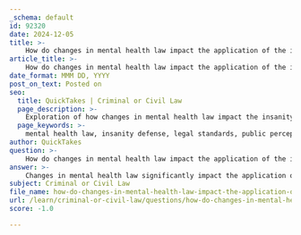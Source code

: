 ```yaml
---
_schema: default
id: 92320
date: 2024-12-05
title: >-
    How do changes in mental health law impact the application of the insanity defense?
article_title: >-
    How do changes in mental health law impact the application of the insanity defense?
date_format: MMM DD, YYYY
post_on_text: Posted on
seo:
  title: QuickTakes | Criminal or Civil Law
  page_description: >-
    Exploration of how changes in mental health law impact the insanity defense, including variations in legal standards, public perception, expert evaluations, and legislative reforms.
  page_keywords: >-
    mental health law, insanity defense, legal standards, public perception, expert testimony, mental health evaluations, legislative reforms, NGRI, criminal responsibility, psychological assessment
author: QuickTakes
question: >-
    How do changes in mental health law impact the application of the insanity defense?
answer: >-
    Changes in mental health law significantly impact the application of the insanity defense in various ways. The insanity defense is a legal argument asserting that a defendant should not be held criminally responsible for their actions due to severe mental illness. This intersection of law and psychology shifts the focus from the act itself to the mental state of the defendant at the time of the offense.\n\n1. **Variations in Legal Standards**: Different jurisdictions have varying definitions and standards for legal insanity, which can lead to inconsistent outcomes. Changes in laws and standards can create confusion about what constitutes legal insanity, affecting how often the defense is successfully employed. For instance, some jurisdictions may adopt stricter criteria for insanity, making it more challenging for defendants to qualify for this defense.\n\n2. **Public Perception and Mistrust**: The insanity defense has faced significant public scrutiny and mistrust, particularly following high-profile cases where defendants were acquitted on these grounds. This public sentiment can influence legislative changes, as lawmakers may respond to calls for reform by tightening the standards for the insanity defense, thereby impacting its application.\n\n3. **Expert Testimony and Mental Health Evaluations**: The legal system relies heavily on mental health experts to assess a defendant's mental state. Changes in mental health law can affect the criteria and processes for these evaluations. For example, the introduction of new diagnostic criteria in the DSM-5 may alter how mental disorders are defined and understood in legal contexts, potentially influencing the outcomes of insanity pleas.\n\n4. **Legislative Reforms**: Recent reforms in various states have aimed to address the complexities surrounding the insanity defense. For instance, some states have enacted laws that limit the use of certain types of evidence in insanity cases, such as evidence of impaired volitional control. These reforms can restrict the ability of defendants to present a comprehensive view of their mental health, thereby affecting the success rates of insanity defenses.\n\n5. **Long-term Implications**: The long-term effects of using the insanity defense can include ongoing mental health treatment and adjustments to life post-verdict. Changes in mental health law can influence these outcomes, as they may dictate the conditions under which individuals found not guilty by reason of insanity (NGRI) are treated and monitored.\n\nIn summary, changes in mental health law can have profound implications for the application of the insanity defense, affecting everything from legal standards and public perception to expert evaluations and long-term consequences for defendants. As mental health understanding evolves, so too will the legal frameworks that govern the intersection of mental health and criminal responsibility.
subject: Criminal or Civil Law
file_name: how-do-changes-in-mental-health-law-impact-the-application-of-the-insanity-defense.md
url: /learn/criminal-or-civil-law/questions/how-do-changes-in-mental-health-law-impact-the-application-of-the-insanity-defense
score: -1.0

---
```


&nbsp;